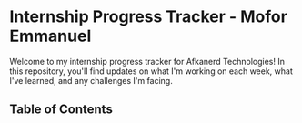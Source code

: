 # Internship Progress Tracker - Mofor Emmanuel

Welcome to my internship progress tracker for Afkanerd Technologies! In this repository, you'll find updates on what I'm working on each week, what I've learned, and any challenges I'm facing. 

## Table of Contents

<!-- Sample item -->
<!-- - [Week 1: May 1 - May 7](./week1.md) -->
